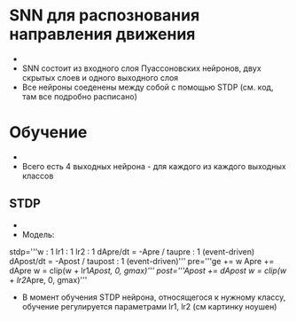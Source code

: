 # SNN для распознования направления движения
-
- SNN состоит из входного слоя Пуассоновских нейронов, двух скрытых слоев и одного выходного слоя
- Все нейроны соеденены между собой с помощью STDP (см. код, там все подробно расписано)

# Обучение
-
- Всего есть 4 выходных нейрона - для каждого из каждого выходных классов
## STDP
-
- Модель:
  
stdp='''w : 1
    lr1 : 1
    lr2 : 1
    dApre/dt = -Apre / taupre : 1 (event-driven)
    dApost/dt = -Apost / taupost : 1 (event-driven)'''
pre='''ge += w
    Apre += dApre
    w = clip(w + lr1*Apost, 0, gmax)'''
post='''Apost += dApost
    w = clip(w + lr2*Apre, 0, gmax)'''
  
- В момент обучения STDP нейрона, относящегося к нужному классу, обучение регулируется параметрами lr1, lr2 (см картинку ноушен)
